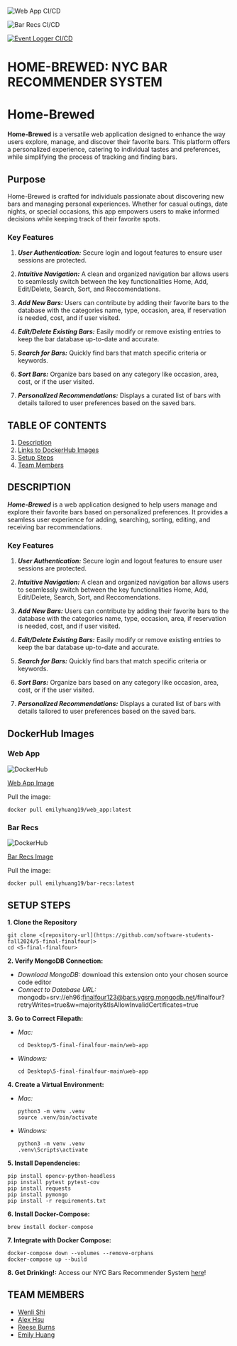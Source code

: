 ![Web App CI/CD](https://github.com/software-students-fall2024/5-final-finalfour/actions/workflows/web_app.yml/badge.svg?branch=main)

![Bar Recs CI/CD](https://github.com/software-students-fall2024/5-final-finalfour/actions/workflows/bar_recs.yml/badge.svg?branch=main)

[![Event Logger CI/CD](https://github.com/software-students-fall2024/5-final-finalfour/actions/workflows/event-logger.yml/badge.svg)](https://github.com/software-students-fall2024/5-final-finalfour/actions/workflows/event-logger.yml)


# HOME-BREWED: NYC BAR RECOMMENDER SYSTEM
# Home-Brewed

**Home-Brewed** is a versatile web application designed to enhance the way users explore, manage, and discover their favorite bars. This platform offers a personalized experience, catering to individual tastes and preferences, while simplifying the process of tracking and finding bars.
 
## Purpose

Home-Brewed is crafted for individuals passionate about discovering new bars and managing personal experiences. Whether for casual outings, date nights, or special occasions, this app empowers users to make informed decisions while keeping track of their favorite spots.
### Key Features

1. ***User Authentication:*** Secure login and logout features to ensure user sessions are protected.

2. ***Intuitive Navigation:*** A clean and organized navigation bar allows users to seamlessly switch between the key functionalities Home, Add, Edit/Delete, Search, Sort, and Reccomendations.
   
3. ***Add New Bars:*** Users can contribute by adding their favorite bars to the database with the categories name, type, occasion, area, if reservation is needed, cost, and if user visited.

4. ***Edit/Delete Existing Bars:*** Easily modify or remove existing entries to keep the bar database up-to-date and accurate.

5. ***Search for Bars:*** Quickly find bars that match specific criteria or keywords.
  
6. ***Sort Bars:*** Organize bars based on any category like occasion, area, cost, or if the user visited.
  
7. ***Personalized Recommendations:*** Displays a curated list of bars with details tailored to user preferences based on the saved bars.

## TABLE OF CONTENTS

1. [Description](#description)
2. [Links to DockerHub Images](#dockerhub-images)
3. [Setup Steps](#setup-steps)
4. [Team Members](#team-members)

## DESCRIPTION

***Home-Brewed*** is a web application designed to help users manage and explore their favorite bars based on personalized preferences. It provides a seamless user experience for adding, searching, sorting, editing, and receiving bar recommendations.

### Key Features

1. ***User Authentication:*** Secure login and logout features to ensure user sessions are protected.

2. ***Intuitive Navigation:*** A clean and organized navigation bar allows users to seamlessly switch between the key functionalities Home, Add, Edit/Delete, Search, Sort, and Reccomendations.
   
3. ***Add New Bars:*** Users can contribute by adding their favorite bars to the database with the categories name, type, occasion, area, if reservation is needed, cost, and if user visited.

4. ***Edit/Delete Existing Bars:*** Easily modify or remove existing entries to keep the bar database up-to-date and accurate.

5. ***Search for Bars:*** Quickly find bars that match specific criteria or keywords.
  
6. ***Sort Bars:*** Organize bars based on any category like occasion, area, cost, or if the user visited.
  
7. ***Personalized Recommendations:*** Displays a curated list of bars with details tailored to user preferences based on the saved bars.

## DockerHub Images

### Web App

![DockerHub](https://img.shields.io/badge/DockerHub-WebApp-blue?logo=docker)

[Web App Image](https://hub.docker.com/repository/docker/emilyhuang19/web_app/general)

Pull the image:

```
docker pull emilyhuang19/web_app:latest
```

### Bar Recs
![DockerHub](https://img.shields.io/badge/DockerHub-BarRecs-blue?logo=docker)

[Bar Recs Image](https://hub.docker.com/repository/docker/emilyhuang19/bar-recs/general)

Pull the image:

```
docker pull emilyhuang19/bar-recs:latest
```

## SETUP STEPS

**1. Clone the Repository**

```
git clone <[repository-url](https://github.com/software-students-fall2024/5-final-finalfour)>
cd <5-final-finalfour>
```

**2. Verify MongoDB Connection:**

- *Download MongoDB:* download this extension onto your chosen source code editor
- *Connect to Database URL:* mongodb+srv://eh96:finalfour123@bars.ygsrg.mongodb.net/finalfour?retryWrites=true&w=majority&tlsAllowInvalidCertificates=true

**3. Go to Correct Filepath:**

- _Mac:_

  ```
  cd Desktop/5-final-finalfour-main/web-app
  ```

- _Windows:_
  ```
  cd Desktop\5-final-finalfour-main\web-app
  ```

**4. Create a Virtual Environment:**

- _Mac:_

  ```
  python3 -m venv .venv
  source .venv/bin/activate
  ```

- _Windows:_
  ```
  python3 -m venv .venv
  .venv\Scripts\activate
  ```

**5. Install Dependencies:**

```
pip install opencv-python-headless
pip install pytest pytest-cov
pip install requests
pip install pymongo
pip install -r requirements.txt
```

**6. Install Docker-Compose:**

```
brew install docker-compose
```

**7. Integrate with Docker Compose:**

```
docker-compose down --volumes --remove-orphans
docker-compose up --build
```

**8. Get Drinking!:** Access our NYC Bars Recommender System [here](http://104.236.30.209:5000/)!

## TEAM MEMBERS

- [Wenli Shi](https://github.com/WenliShi2332)
- [Alex Hsu](https://github.com/hsualexotake)
- [Reese Burns](https://github.com/reeseburns)
- [Emily Huang](https://github.com/emilyjhuang)
